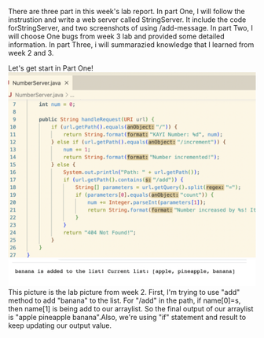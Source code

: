 There are three part in this week's lab report. 
In part One, I will follow the instrustion and write a web server called StringServer. It include the code forStringServer, and two screenshots of using /add-message.
In part Two, I will choose One bugs from week 3 lab and provided some detailed information. 
In part Three, i will summarazied knowledge that I learned from week 2 and 3.

Let's get start in Part One! 
![Image](pic10.png)
![Image](pic11.png)
This picture is the lab picture from week 2.
First, I'm trying to use "add" method to add "banana" to the list. For "/add" in the path, 
if name[0]=s, then name[1] is being add to our arraylist. So the final output of our arraylist is "apple pineapple banana".Also, we're using "if" statement and result to keep updating our output value. 
